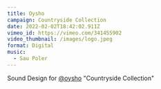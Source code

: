 ```yaml
---
title: Oysho
campaign: Countryside Collection
date: 2022-02-02T18:42:02.911Z
vimeo_id: https://vimeo.com/341455902
video_thumbnail: /images/logo.jpeg
format: Digital
music:
  - Sau Poler
---
```

Sound Design for [@oysho](https://www.instagram.com/oysho/) "Countryside Collection"